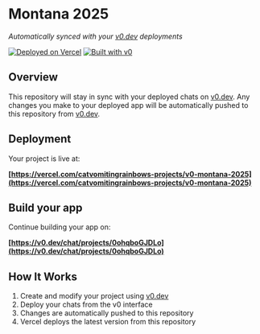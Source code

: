 # Montana 2025

*Automatically synced with your [v0.dev](https://v0.dev) deployments*

[![Deployed on Vercel](https://img.shields.io/badge/Deployed%20on-Vercel-black?style=for-the-badge&logo=vercel)](https://vercel.com/catvomitingrainbows-projects/v0-montana-2025)
[![Built with v0](https://img.shields.io/badge/Built%20with-v0.dev-black?style=for-the-badge)](https://v0.dev/chat/projects/0ohqboGJDLo)

## Overview

This repository will stay in sync with your deployed chats on [v0.dev](https://v0.dev).
Any changes you make to your deployed app will be automatically pushed to this repository from [v0.dev](https://v0.dev).

## Deployment

Your project is live at:

**[https://vercel.com/catvomitingrainbows-projects/v0-montana-2025](https://vercel.com/catvomitingrainbows-projects/v0-montana-2025)**

## Build your app

Continue building your app on:

**[https://v0.dev/chat/projects/0ohqboGJDLo](https://v0.dev/chat/projects/0ohqboGJDLo)**

## How It Works

1. Create and modify your project using [v0.dev](https://v0.dev)
2. Deploy your chats from the v0 interface
3. Changes are automatically pushed to this repository
4. Vercel deploys the latest version from this repository